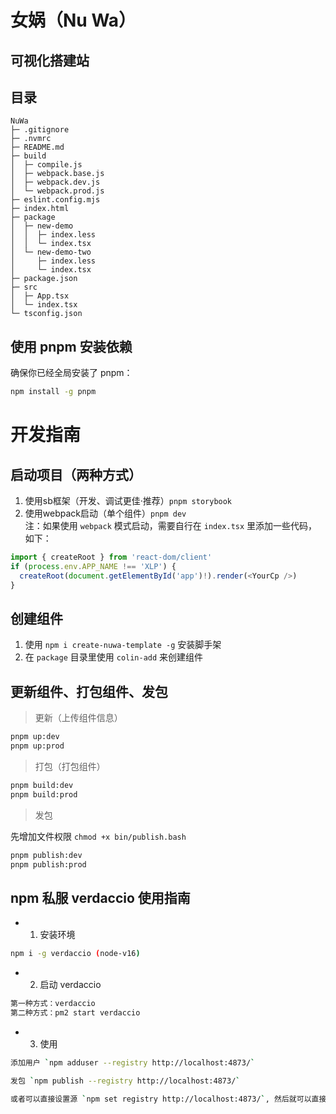 # 女娲（Nu Wa）

## 可视化搭建站

## 目录

```shell
NuWa
├─ .gitignore
├─ .nvmrc
├─ README.md
├─ build
│  ├─ compile.js
│  ├─ webpack.base.js
│  ├─ webpack.dev.js
│  └─ webpack.prod.js
├─ eslint.config.mjs
├─ index.html
├─ package
│  ├─ new-demo
│  │  ├─ index.less
│  │  └─ index.tsx
│  └─ new-demo-two
│     ├─ index.less
│     └─ index.tsx
├─ package.json
├─ src
│  ├─ App.tsx
│  └─ index.tsx
└─ tsconfig.json

```


## 使用 pnpm 安装依赖

确保你已经全局安装了 pnpm：

```bash
npm install -g pnpm
```

# 开发指南

## 启动项目（两种方式）  

1. 使用sb框架（开发、调试更佳·推荐）`pnpm storybook`  
2. 使用webpack启动（单个组件）`pnpm dev`  
注：如果使用 `webpack` 模式启动，需要自行在 `index.tsx` 里添加一些代码，如下：
```js
import { createRoot } from 'react-dom/client'
if (process.env.APP_NAME !== 'XLP') {
  createRoot(document.getElementById('app')!).render(<YourCp />)
}
```

## 创建组件  

1. 使用 `npm i create-nuwa-template -g` 安装脚手架
2. 在 `package` 目录里使用 `colin-add` 来创建组件

## 更新组件、打包组件、发包

> 更新（上传组件信息）
```bash
pnpm up:dev
pnpm up:prod
```
> 打包（打包组件）
```bash
pnpm build:dev
pnpm build:prod
```
> 发包  

先增加文件权限 `chmod +x bin/publish.bash`
```bash
pnpm publish:dev
pnpm publish:prod
```

## npm 私服 verdaccio 使用指南
- 1. 安装环境
```bash
npm i -g verdaccio (node-v16)

```
- 2. 启动 verdaccio
```bash
第一种方式：verdaccio
第二种方式：pm2 start verdaccio
```
- 3. 使用
```bash
添加用户 `npm adduser --registry http://localhost:4873/`

发包 `npm publish --registry http://localhost:4873/`

或者可以直接设置源 `npm set registry http://localhost:4873/`, 然后就可以直接不带参数使用。
```
